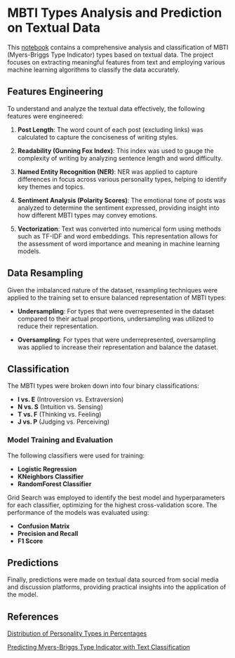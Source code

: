 # MBTI Types Analysis and Prediction on Textual Data

This [notebook](MBTI_NLP.ipynb) contains a comprehensive analysis and classification of MBTI (Myers-Briggs Type Indicator) types based on textual data. The project focuses on extracting meaningful features from text and employing various machine learning algorithms to classify the data accurately.

## Features Engineering

To understand and analyze the textual data effectively, the following features were engineered:

1. **Post Length**: The word count of each post (excluding links) was calculated to capture the conciseness of writing styles.

2. **Readability (Gunning Fox Index)**: This index was used to gauge the complexity of writing by analyzing sentence length and word difficulty.

3. **Named Entity Recognition (NER)**: NER was applied to capture differences in focus across various personality types, helping to identify key themes and topics.

4. **Sentiment Analysis (Polarity Scores)**: The emotional tone of posts was analyzed to determine the sentiment expressed, providing insight into how different MBTI types may convey emotions.

5. **Vectorization**: Text was converted into numerical form using methods such as TF-IDF and word embeddings. This representation allows for the assessment of word importance and meaning in machine learning models.

## Data Resampling

Given the imbalanced nature of the dataset, resampling techniques were applied to the training set to ensure balanced representation of MBTI types:

- **Undersampling**: For types that were overrepresented in the dataset compared to their actual proportions, undersampling was utilized to reduce their representation.

- **Oversampling**: For types that were underrepresented, oversampling was applied to increase their representation and balance the dataset.

## Classification

The MBTI types were broken down into four binary classifications:

- **I vs. E** (Introversion vs. Extraversion)
- **N vs. S** (Intuition vs. Sensing)
- **T vs. F** (Thinking vs. Feeling)
- **J vs. P** (Judging vs. Perceiving)

### Model Training and Evaluation

The following classifiers were used for training:

- **Logistic Regression**
- **KNeighbors Classifier**
- **RandomForest Classifier**

Grid Search was employed to identify the best model and hyperparameters for each classifier, optimizing for the highest cross-validation score. The performance of the models was evaluated using:

- **Confusion Matrix**
- **Precision and Recall**
- **F1 Score**

## Predictions

Finally, predictions were made on textual data sourced from social media and discussion platforms, providing practical insights into the application of the model.

## References

[Distribution of Personality Types in Percentages](https://personalitymax.com/personality-types/population-gender/)

[Predicting Myers-Briggs Type Indicator with Text Classification](https://web.stanford.edu/class/archive/cs/cs224n/cs224n.1184/reports/6839354.pdf)
